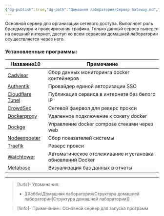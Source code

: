 ```yaml
---
{"dg-publish":true,"dg-path":"Домашняя лаборатория/Сервер Gateway.md","permalink":"/domashnyaya-laboratoriya/server-gateway/","updated":"2024-10-02T00:27:59+03:00"}
---
```


Основной сервер для организации сетевого доступа. Выполняет роль брандмауэра и проксирования трафика. Только данный сервер выведен на внешний интернет, доступ ко всем сервисам домашней лаборатории осуществляется через него.

### Установленные программы:
<div><table class="dataview table-view-table"><thead class="table-view-thead"><tr class="table-view-tr-header"><th class="table-view-th"><span>Название</span><span class="dataview small-text">10</span></th><th class="table-view-th"><span>Примечание</span></th></tr></thead><tbody class="table-view-tbody"><tr><td><span><a data-tooltip-position="top" aria-label="Заметки/Self-hosting. Cadvisor.md" data-href="Заметки/Self-hosting. Cadvisor.md" href="Заметки/Self-hosting. Cadvisor.md" class="internal-link data-link-icon data-link-icon-after data-link-text" target="_blank" rel="noopener" data-link-tags="" data-link-type="note" data-link-path="Заметки/Self-hosting. Cadvisor.md" style="--data-link-type: note; --data-link-path: Заметки/Self-hosting. Cadvisor.md;">Cadvisor</a></span></td><td><span>Сбор данных мониторинга docker контейнеров</span></td></tr><tr><td><span><a data-tooltip-position="top" aria-label="Заметки/Self-hosting. Authentik.md" data-href="Заметки/Self-hosting. Authentik.md" href="Заметки/Self-hosting. Authentik.md" class="internal-link data-link-icon data-link-icon-after data-link-text" target="_blank" rel="noopener" data-link-tags="" data-link-type="note" data-link-path="Заметки/Self-hosting. Authentik.md" style="--data-link-type: note; --data-link-path: Заметки/Self-hosting. Authentik.md;">Authentik</a></span></td><td><span>Провайдер единой авторизации SSO</span></td></tr><tr><td><span><a data-tooltip-position="top" aria-label="Заметки/Self-hosting. Cloudflare Tunel.md" data-href="Заметки/Self-hosting. Cloudflare Tunel.md" href="Заметки/Self-hosting. Cloudflare Tunel.md" class="internal-link data-link-icon data-link-icon-after data-link-text" target="_blank" rel="noopener" data-link-tags="" data-link-type="note" data-link-path="Заметки/Self-hosting. Cloudflare Tunel.md" style="--data-link-type: note; --data-link-path: Заметки/Self-hosting. Cloudflare Tunel.md;">Cloudflare Tunel</a></span></td><td><span>Публикация сервиса в интернете без белого IP</span></td></tr><tr><td><span><a data-tooltip-position="top" aria-label="Заметки/Self-hosting. CrowdSec.md" data-href="Заметки/Self-hosting. CrowdSec.md" href="Заметки/Self-hosting. CrowdSec.md" class="internal-link data-link-icon data-link-icon-after data-link-text" target="_blank" rel="noopener" data-link-tags="" data-link-type="note" data-link-path="Заметки/Self-hosting. CrowdSec.md" style="--data-link-type: note; --data-link-path: Заметки/Self-hosting. CrowdSec.md;">CrowdSec</a></span></td><td><span>Сетевой фаервол для реверс прокси</span></td></tr><tr><td><span><a data-tooltip-position="top" aria-label="Заметки/Self-hosting. Dockerproxy.md" data-href="Заметки/Self-hosting. Dockerproxy.md" href="Заметки/Self-hosting. Dockerproxy.md" class="internal-link data-link-icon data-link-icon-after data-link-text" target="_blank" rel="noopener" data-link-tags="" data-link-type="note" data-link-path="Заметки/Self-hosting. Dockerproxy.md" style="--data-link-type: note; --data-link-path: Заметки/Self-hosting. Dockerproxy.md;">Dockerproxy</a></span></td><td><span>Удаленное подключение к сокету docker</span></td></tr><tr><td><span><a data-tooltip-position="top" aria-label="Заметки/Self-hosting. Dockge.md" data-href="Заметки/Self-hosting. Dockge.md" href="Заметки/Self-hosting. Dockge.md" class="internal-link data-link-icon data-link-icon-after data-link-text" target="_blank" rel="noopener" data-link-tags="" data-link-type="note" data-link-path="Заметки/Self-hosting. Dockge.md" style="--data-link-type: note; --data-link-path: Заметки/Self-hosting. Dockge.md;">Dockge</a></span></td><td><span>Управление docker compose стеками через web</span></td></tr><tr><td><span><a data-tooltip-position="top" aria-label="Заметки/Self-hosting. Nodeexpoeter.md" data-href="Заметки/Self-hosting. Nodeexpoeter.md" href="Заметки/Self-hosting. Nodeexpoeter.md" class="internal-link data-link-icon data-link-icon-after data-link-text" target="_blank" rel="noopener" data-link-tags="" data-link-type="note" data-link-path="Заметки/Self-hosting. Nodeexpoeter.md" style="--data-link-type: note; --data-link-path: Заметки/Self-hosting. Nodeexpoeter.md;">Nodeexpoeter</a></span></td><td><span>Сбор показателей системы</span></td></tr><tr><td><span><a data-tooltip-position="top" aria-label="Заметки/Self-hosting. Traefik.md" data-href="Заметки/Self-hosting. Traefik.md" href="Заметки/Self-hosting. Traefik.md" class="internal-link data-link-icon data-link-icon-after data-link-text" target="_blank" rel="noopener" data-link-tags="" data-link-type="note" data-link-path="Заметки/Self-hosting. Traefik.md" style="--data-link-type: note; --data-link-path: Заметки/Self-hosting. Traefik.md;">Traefik</a></span></td><td><span>Реверс прокси</span></td></tr><tr><td><span><a data-tooltip-position="top" aria-label="Заметки/Self-hosting. Watchtower.md" data-href="Заметки/Self-hosting. Watchtower.md" href="Заметки/Self-hosting. Watchtower.md" class="internal-link data-link-icon data-link-icon-after data-link-text" target="_blank" rel="noopener" data-link-tags="" data-link-type="note" data-link-path="Заметки/Self-hosting. Watchtower.md" style="--data-link-type: note; --data-link-path: Заметки/Self-hosting. Watchtower.md;">Watchtower</a></span></td><td><span>Автоматическое отслеживание и установка обновлений Docker</span></td></tr><tr><td><span><a data-tooltip-position="top" aria-label="Заметки/Self-hosting. Metabase.md" data-href="Заметки/Self-hosting. Metabase.md" href="Заметки/Self-hosting. Metabase.md" class="internal-link data-link-icon data-link-icon-after data-link-text" target="_blank" rel="noopener" data-link-tags="" data-link-type="note" data-link-path="Заметки/Self-hosting. Metabase.md" style="--data-link-type: note; --data-link-path: Заметки/Self-hosting. Metabase.md;">Metabase</a></span></td><td><span>Визуализация баз данных в отчеты</span></td></tr></tbody></table></div>

---
> [!urls]- Упоминания:
> - [[Хобби/Домашняя лаборатория/Структура домашней лаборатории\|Структура домашней лаборатории]]

> [!info]-
> Примечание:: Основной сервер для запуска программ